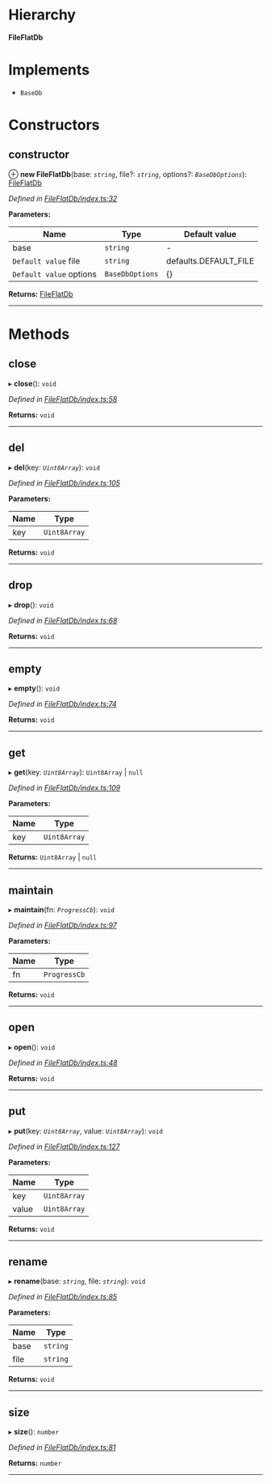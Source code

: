 

# Hierarchy

**FileFlatDb**

# Implements

* `BaseDb`

# Constructors

<a id="constructor"></a>

##  constructor

⊕ **new FileFlatDb**(base: *`string`*, file?: *`string`*, options?: *`BaseDbOptions`*): [FileFlatDb](_fileflatdb_index_.fileflatdb.md)

*Defined in [FileFlatDb/index.ts:32](https://github.com/polkadot-js/common/blob/75c09a9/packages/db/src/FileFlatDb/index.ts#L32)*

**Parameters:**

| Name | Type | Default value |
| ------ | ------ | ------ |
| base | `string` | - |
| `Default value` file | `string` |  defaults.DEFAULT_FILE |
| `Default value` options | `BaseDbOptions` |  {} |

**Returns:** [FileFlatDb](_fileflatdb_index_.fileflatdb.md)

___

# Methods

<a id="close"></a>

##  close

▸ **close**(): `void`

*Defined in [FileFlatDb/index.ts:58](https://github.com/polkadot-js/common/blob/75c09a9/packages/db/src/FileFlatDb/index.ts#L58)*

**Returns:** `void`

___
<a id="del"></a>

##  del

▸ **del**(key: *`Uint8Array`*): `void`

*Defined in [FileFlatDb/index.ts:105](https://github.com/polkadot-js/common/blob/75c09a9/packages/db/src/FileFlatDb/index.ts#L105)*

**Parameters:**

| Name | Type |
| ------ | ------ |
| key | `Uint8Array` |

**Returns:** `void`

___
<a id="drop"></a>

##  drop

▸ **drop**(): `void`

*Defined in [FileFlatDb/index.ts:68](https://github.com/polkadot-js/common/blob/75c09a9/packages/db/src/FileFlatDb/index.ts#L68)*

**Returns:** `void`

___
<a id="empty"></a>

##  empty

▸ **empty**(): `void`

*Defined in [FileFlatDb/index.ts:74](https://github.com/polkadot-js/common/blob/75c09a9/packages/db/src/FileFlatDb/index.ts#L74)*

**Returns:** `void`

___
<a id="get"></a>

##  get

▸ **get**(key: *`Uint8Array`*):  `Uint8Array` &#124; `null`

*Defined in [FileFlatDb/index.ts:109](https://github.com/polkadot-js/common/blob/75c09a9/packages/db/src/FileFlatDb/index.ts#L109)*

**Parameters:**

| Name | Type |
| ------ | ------ |
| key | `Uint8Array` |

**Returns:**  `Uint8Array` &#124; `null`

___
<a id="maintain"></a>

##  maintain

▸ **maintain**(fn: *`ProgressCb`*): `void`

*Defined in [FileFlatDb/index.ts:97](https://github.com/polkadot-js/common/blob/75c09a9/packages/db/src/FileFlatDb/index.ts#L97)*

**Parameters:**

| Name | Type |
| ------ | ------ |
| fn | `ProgressCb` |

**Returns:** `void`

___
<a id="open"></a>

##  open

▸ **open**(): `void`

*Defined in [FileFlatDb/index.ts:48](https://github.com/polkadot-js/common/blob/75c09a9/packages/db/src/FileFlatDb/index.ts#L48)*

**Returns:** `void`

___
<a id="put"></a>

##  put

▸ **put**(key: *`Uint8Array`*, value: *`Uint8Array`*): `void`

*Defined in [FileFlatDb/index.ts:127](https://github.com/polkadot-js/common/blob/75c09a9/packages/db/src/FileFlatDb/index.ts#L127)*

**Parameters:**

| Name | Type |
| ------ | ------ |
| key | `Uint8Array` |
| value | `Uint8Array` |

**Returns:** `void`

___
<a id="rename"></a>

##  rename

▸ **rename**(base: *`string`*, file: *`string`*): `void`

*Defined in [FileFlatDb/index.ts:85](https://github.com/polkadot-js/common/blob/75c09a9/packages/db/src/FileFlatDb/index.ts#L85)*

**Parameters:**

| Name | Type |
| ------ | ------ |
| base | `string` |
| file | `string` |

**Returns:** `void`

___
<a id="size"></a>

##  size

▸ **size**(): `number`

*Defined in [FileFlatDb/index.ts:81](https://github.com/polkadot-js/common/blob/75c09a9/packages/db/src/FileFlatDb/index.ts#L81)*

**Returns:** `number`

___

